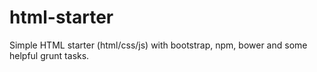 html-starter
============

Simple HTML starter (html/css/js) with bootstrap, npm, bower and some helpful grunt tasks.